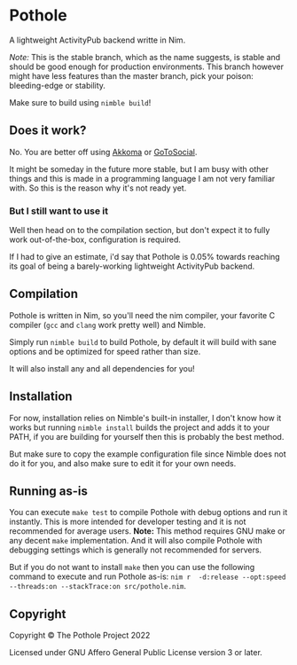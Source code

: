 # Pothole

A lightweight ActivityPub backend writte in Nim. 

*Note:* This is the stable branch, which as the name suggests, is stable and should be good enough for production environments. This branch however might have less features than the master branch, pick your poison: bleeding-edge or stability.

Make sure to build using `nimble build`!

## Does it work?

No. You are better off using [Akkoma](https://akkoma.social/) or [GoToSocial](https://gotosocial.org/).

It might be someday in the future more stable, but I am busy with other things and this is made in a programming language I am not very familiar with. So this is the reason why it's not ready yet.

### But I still want to use it

Well then head on to the compilation section, but don't expect it to fully work out-of-the-box, configuration is required.

If I had to give an estimate, i'd say that Pothole is 0.05% towards reaching its goal of being a barely-working lightweight ActivityPub backend.

## Compilation

Pothole is written in Nim, so you'll need the nim compiler, your favorite C compiler (`gcc` and `clang` work pretty well) and Nimble.

Simply run `nimble build` to build Pothole, by default it will build with sane options and be optimized for speed rather than size.

It will also install any and all dependencies for you!

## Installation

For now, installation relies on Nimble's built-in installer, I don't know how it works but running `nimble install` builds the project and adds it to your PATH, if you are building for yourself then this is probably the best method.

But make sure to copy the example configuration file since Nimble does not do it for you, and also make sure to edit it for your own needs.

## Running as-is

You can execute `make test` to compile Pothole with debug options and run it instantly. This is more intended for developer testing and it is not recommended for average users. **Note:** This method requires GNU make or any decent `make` implementation. And it will also compile Pothole with debugging settings which is generally not recommended for servers.

But if you do not want to install `make` then you can use the following command to execute and run Pothole as-is: `nim r  -d:release --opt:speed --threads:on --stackTrace:on src/pothole.nim`. 
## Copyright

Copyright © The Pothole Project 2022

Licensed under GNU Affero General Public License version 3 or later.
